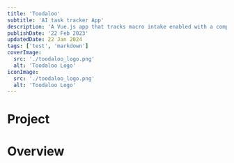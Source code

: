 ```yaml
---
title: 'Toodaloo'
subtitle: 'AI task tracker App'
description: 'A Vue.js app that tracks macro intake enabled with a computer vision model that scans your fridge'
publishDate: '22 Feb 2023'
updatedDate: 22 Jan 2024
tags: ['test', 'markdown']
coverImage:
  src: './toodaloo_logo.png'
  alt: 'Toodaloo Logo'
iconImage:
  src: './toodaloo_logo.png'
  alt: 'Toodaloo Logo'
---
```


# Project

# Overview
